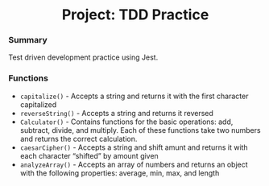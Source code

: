 <div align=center>
  <h1>Project: TDD Practice</h1>
</div>

### Summary
Test driven development practice using Jest.

### Functions
- `capitalize()` - Accepts a string and returns it with the first character capitalized
- `reverseString()` - Accepts a string and returns it reversed
- `Calculator()` - Contains functions for the basic operations: add, subtract, divide, and multiply. Each of these functions take two numbers and returns the correct calculation.
- `caesarCipher()` - Accepts a string and shift amunt and returns it with each character “shifted” by amount given
- `analyzeArray()` - Accepts an array of numbers and returns an object with the following properties: average, min, max, and length
